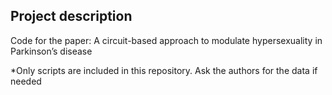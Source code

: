 ## Project description
Code for the paper: A circuit-based approach to modulate hypersexuality in Parkinson’s disease

*Only scripts are included in this repository. Ask the authors for the data if needed
